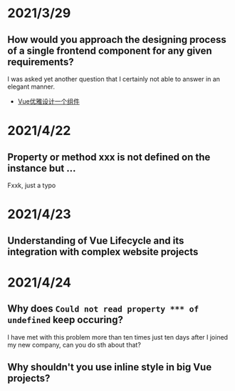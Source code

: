 # 2021/3/29

## How would you approach the designing process of a single frontend component for any given requirements?
I was asked yet another question that I certainly not able to answer in an elegant manner. 
- [Vue优雅设计一个组件](https://juejin.cn/post/6844904050215878663)

# 2021/4/22
## Property or method xxx is not defined on the instance but ...

Fxxk, just a typo

# 2021/4/23
## Understanding of Vue Lifecycle and its integration with complex website projects

# 2021/4/24
## Why does `Could not read property *** of undefined` keep occuring?
I have met with this problem more than ten times just ten days after I joined my new company, can you do sth about that?

## Why shouldn't you use inline style in big Vue projects?